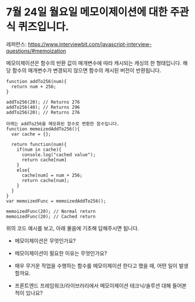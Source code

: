 # 7월 24일 월요일 메모이제이션에 대한 주관식 퀴즈입니다.

레퍼런스: https://www.interviewbit.com/javascript-interview-questions/#memoization

메모이제이션은 함수의 반환 값이 매개변수에 따라 캐시되는 캐싱의 한 형태입니다. 해당 함수의 매개변수가 변경되지 않으면 함수의 캐시된 버전이 반환됩니다.

```
function addTo256(num){
  return num + 256;
}

addTo256(20); // Returns 276
addTo256(40); // Returns 296
addTo256(20); // Returns 276

아래는 addTo256을 메모화된 함수로 변환한 함수입니다.
function memoizedAddTo256(){
  var cache = {};

  return function(num){
    if(num in cache){
      console.log("cached value");
      return cache[num]
    }
    else{
      cache[num] = num + 256;
      return cache[num];
    }
  }
}
var memoizedFunc = memoizedAddTo256();

memoizedFunc(20); // Normal return
memoizedFunc(20); // Cached return
```

위의 코드 예시를 보고, 아래 물음에 기초해 답해주시면 됩니다. 

- 메모이제이션은 무엇인가요?

- 메모이제이션이 필요한 이유는 무엇인가요?

- 매우 무거운 작업을 수행하는 함수를 메모이제이션 한다고 했을 때, 어떤 일이 발생할까요.

- 프론트엔드 프레임워크/라이브러리에서 메모이제이션 테크닉/솔루션 대해 들어본 적이 있나요?
